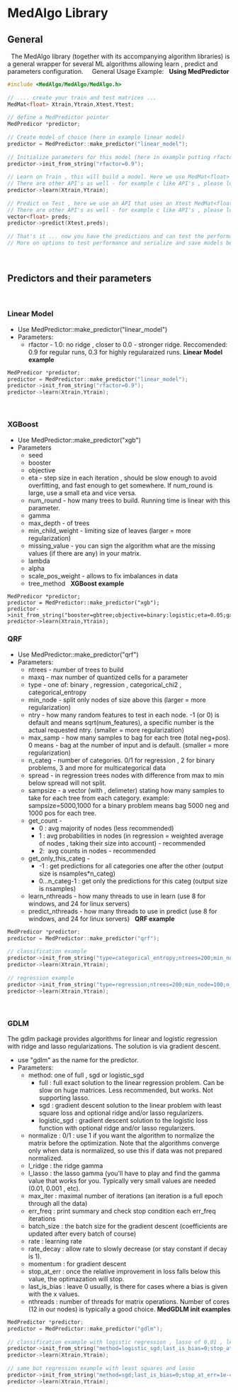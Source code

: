 # MedAlgo Library
## General
 
The MedAlgo library (together with its accompanying algorithm libraries) is a general wrapper for several ML algorithms allowing learn , predict and parameters configuration.
 
 
General Usage Example:
 
**Using MedPredictor**
```c++
#include <MedAlgo/MedAlgo/MedAlgo.h>
 
// .... create your train and test matrices ...
MedMat<float> Xtrain,Ytrain,Xtest,Ytest;
 
// define a MedPredictor pointer
MedPredicor *predictor;
 
// Create model of choice (here in example linear model)
predictor = MedPredictor::make_predictor("linear_model");
 
// Initialize parameters for this model (here in example putting rfactor , the 1-ridge , to be 0.9)
predictor->init_from_string("rfactor=0.9");
 
// Learn on Train , this will build a model. Here we use MedMat<float> matrices for X and Y
// There are other API's as well - for example c like API's , please look at the MedPredictor class for more options
predictor->learn(Xtrain,Ytrain);
 
// Predict on Test , here we use an API that uses an Xtest MedMat<float> for test, and a vector<float> for predictions
// There are other API's as well - for example c like API's , please look at the MedPredictor class for more options
vector<float> preds;
predictor->predict(Xtest,preds);
 
// That's it ... now you have the predictions and can test the performance.
// More on options to test performance and serialize and save models below.
 
 
```

## Predictors and their parameters
 
### Linear Model
- Use MedPredictor::make_predictor("linear_model")
- Parameters:
    - rfactor - 1.0: no ridge , closer to 0.0 - stronger ridge. Reccomended: 0.9 for regular runs, 0.3 for highly regularaized runs.
**Linear Model example**
```c++
MedPredicor *predictor;
predictor = MedPredictor::make_predictor("linear_model");
predictor->init_from_string("rfactor=0.9");
predictor->learn(Xtrain,Ytrain);
```
 
### XGBoost
- Use MedPredictor::make_predictor("xgb")
- Parameters
    - seed
    - booster
    - objective
    - eta - step size in each iteration , should be slow enough to avoid overfitting, and fast enough to get somewhere. If num_round is large, use a small eta and vice versa.
    - num_round - how many trees to build. Running time is linear with this parameter.
    - gamma
    - max_depth - of trees
    - min_child_weight - limiting size of leaves (larger = more regularization)
    - missing_value - you can sign the algorithm what are the missing values (if there are any) in your matrix.
    - lambda
    - alpha
    - scale_pos_weight - allows to fix imbalances in data
    - tree_method
 
**XGBoost example**
```
MedPredicor *predictor;
predictor = MedPredictor::make_predictor("xgb");
predictor->init_from_string("booster=gbtree;objective=binary:logistic;eta=0.05;gamma=1;max_depth=5;num_round=50;min_child_weight=6");
predictor->learn(Xtrain,Ytrain);
```
### QRF
- Use MedPredictor::make_predictor("qrf")
- Parameters:
    - ntrees - number of trees to build
    - maxq - max number of quantized cells for a parameter
    - type - one of: binary , regression , categorical_chi2 , categorical_entropy
    - min_node - split only nodes of size above this (larger = more regularization)
    - ntry - how many random features to test in each node. -1 (or 0) is default and means sqrt(num_features), a specific number is the actual requested ntry. (smaller = more regularization)
    - max_samp - how many samples to bag for each tree (total neg+pos). 0 means - bag at the number of input and is default. (smaller = more regularization)
    - n_categ - number of categories. 0/1 for regression , 2 for binary problems, 3 and more for multicategorical data
    - spread - in regression trees nodes with difference from max to min below spread will not split.
    - sampsize - a vector (with , delimeter) stating how many samples to take for each tree from each category. example: sampsize=5000,1000 for a binary problem means bag 5000 neg and 1000 pos for each tree.
    - get_count - 
        - 0 : avg majority of nodes (less recommended)
        - 1 : avg probabilities in nodes (in regression = weighted average of nodes , taking their size into account) - recommended
        - 2:  avg counts in nodes - recommended
    - get_only_this_categ - 
        - -1 : get predictions for all categories one after the other (output size is nsamples*n_categ)
        - 0...n_categ-1 : get only the predictions for this categ (output size is nsamples)
    - learn_nthreads - how many threads to use in learn (use 8 for windows, and 24 for linux servers)
    - predict_nthreads - how many threads to use in predict (use 8 for windows, and 24 for linux servers)
 
**QRF example**
```c++
MedPredicor *predictor;
predictor = MedPredictor::make_predictor("qrf");
 
// classification example
predictor->init_from_string("type=categorical_entropy;ntrees=200;min_node=30;n_categ=2;get_only_this_categ=1;sampsize=15000,5000;learn_nthreads=24;predict_nthreads=24");
predictor->learn(Xtrain,Ytrain);
 
// regression example
predictor->init_from_string("type=regression;ntrees=200;min_node=100;n_categ=1;spread=0.1;learn_nthreads=24;predict_nthreads=24");
predictor->learn(Xtrain,Ytrain);
```
 
### **GDLM**
The gdlm package provides algorithms for linear and logistic regression with ridge and lasso regularizations. The solution is via gradient descent.

- use "gdlm" as the name for the predictor.
- Parameters:
    - method: one of full , sgd or logistic_sgd
        - full : full exact solution to the linear regression problem. Can be slow on huge matrices. Less recommended, but works. Not supporting lasso.
        - sgd : gradient descent solution to the linear problem with least square loss and optional ridge and/or lasso regularizers.
        - logistic_sgd : gradient descent solution to the logistic loss function with optional ridge and/or lasso regularizers.
    - normalize : 0/1 : use 1 if you want the algorithm to normalize the matrix before the optimization. Note that the algorithms converge only when data is normalized, so use this if data was not prepared normalized.
    - l_ridge : the ridge gamma
    - l_lasso : the lasso gamma (you'll have to play and find the gamma value that works for you. Typically very small values are needed (0.01, 0.001 , etc).
    - max_iter : maximal number of iterations (an iteration is a full epoch through all the data)
    - err_freq : print summary and check stop condition each err_freq iterations
    - batch_size : the batch size for the gradient descent (coefficients are updated after every batch of course)
    - rate : learning rate
    - rate_decay : allow rate to slowly decrease (or stay constant if decay is 1).
    - momentum : for gradient descent
    - stop_at_err : once the relative improvement in loss falls below this value, the optimazation will stop.
    - last_is_bias : leave 0 usually, is there for cases where a bias is given with the x values.
    - nthreads : number of threads for matrix operations. Number of cores (12 in our nodes) is typically a good choice.
**MedGDLM init examples**
```c++
MedPredictor *predictor;
predictor = MedPredictor::make_predictor("gdlm");
 
// classification example with logistic regression , lasso of 0.01 , learning rate of 0.001 and normalization pre running
predictor->init_from_string("method=logistic_sgd;last_is_bias=0;stop_at_err=1e-4;batch_size=2048;momentum=0.95;rate=0.001;rate_decay=1;l_ridge=0;l_lasso=0.01;err_freq=10;nthreads=12;normalize=1");
predictor->learn(Xtrain,Ytrain);
 
// same but regression example with least squares and lasso
predictor->init_from_string("method=sgd;last_is_bias=0;stop_at_err=1e-4;batch_size=2048;momentum=0.95;rate=0.001;rate_decay=1;l_ridge=0;l_lasso=0.01;err_freq=10;nthreads=12;normalize=1");
predictor->learn(Xtrain,Ytrain);
```
 
